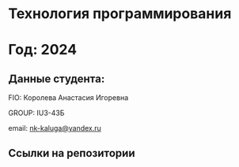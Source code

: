 # Технология программирования
# Год: 2024

## Данные студента:

FIO: Королева Анастасия Игоревна

GROUP: IU3-43Б

email: nk-kaluga@yandex.ru

## Ссылки на репозитории
